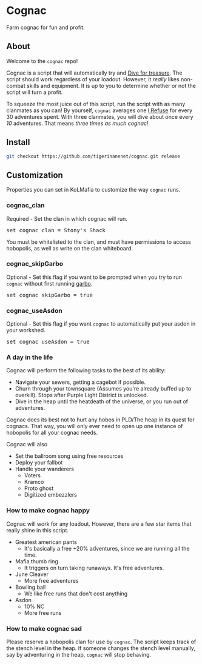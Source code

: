# Cognac

Farm cognac for fun and profit.

## About

Welcome to the `cognac` repo!

Cognac is a script that will automatically try and [Dive for treasure](https://kol.coldfront.net/thekolwiki/index.php/I_Refuse!). The script should work regardless of your loadout. However, it _really_ likes non-combat skills and equipment. It is up to you to determine whether or not the script will turn a profit.

To squeeze the most juice out of this script, run the script with as many clanmates as you can! By yourself, `cognac` averages one [I Refuse](https://kol.coldfront.net/thekolwiki/index.php/I_Refuse!) for every 30 adventures spent. With three clanmates, you will dive about once every _10_ adventures. That means _three times as much cognac_!

## Install

```bash
git checkout https://github.com/tigerinanenet/cognac.git release
```

## Customization

Properties you can set in KoLMafia to customize the way `cognac` runs.

### cognac_clan

Required - Set the clan in which cognac will run.

<pre>set cognac_clan = Stony's Shack</pre>

You must be whitelisted to the clan, and must have permissions to access hobopolis, as well as write on the clan whiteboard.

### cognac_skipGarbo

Optional - Set this flag if you want to be prompted when you try to run `cognac` without first running [garbo](https://github.com/Loathing-Associates-Scripting-Society/garbage-collector).

<pre>set cognac_skipGarbo = true</pre>

### cognac_useAsdon

Optional - Set this flag if you want `cognac` to automatically put your asdon in your workshed.

<pre>set cognac_useAsdon = true</pre>

### A day in the life

Cognac will perform the following tasks to the best of its ability:

- Navigate your sewers, getting a cagebot if possible.
- Churn through your townsquare (Assumes you're already buffed up to overkill). Stops after Purple Light District is unlocked.
- Dive in the heap until the heatdeath of the universe, or you run out of adventures.

Cognac does its best not to hurt any hobos in PLD/The heap in its quest for cognacs. That way, you will only ever need to open up one instance of hobopolis for all your cognac needs.

Cognac will also

- Set the ballroom song using free resources
- Deploy your fallbot
- Handle your wanderers
  - Voters
  - Kramco
  - Proto ghost
  - Digitized embezzlers

### How to make cognac happy

Cognac will work for any loadout. However, there are a few star items that really shine in this script.

- Greatest american pants
  - It's basically a free +20% adventures, since we are running all the time.
- Mafia thumb ring
  - It triggers on turn taking runaways. It's free adventures.
- June Cleaver
  - More free adventures
- Bowling ball
  - We like free runs that don't cost anything
- Asdon
  - 10% NC
  - More free runs

### How to make cognac sad

Please reserve a hobopolis clan for use by `cognac`. The script keeps track of the stench level in the heap. If someone changes the stench level manually, say by adventuring in the heap, `cognac` will stop behaving.
